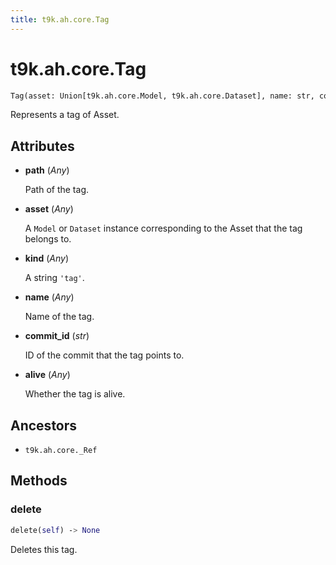 ```yaml
---
title: t9k.ah.core.Tag
---
```


# t9k.ah.core.Tag

```python
Tag(asset: Union[t9k.ah.core.Model, t9k.ah.core.Dataset], name: str, commit_id: str)
```

Represents a tag of Asset.

## Attributes

* **path** (*Any*)

    Path of the tag.

* **asset** (*Any*)

    A `Model` or `Dataset` instance corresponding to the Asset that the tag belongs to.

* **kind** (*Any*)

    A string `'tag'`.

* **name** (*Any*)

    Name of the tag.

* **commit_id** (*str*)

    ID of the commit that the tag points to.

* **alive** (*Any*)

    Whether the tag is alive.

## Ancestors

* `t9k.ah.core._Ref`

## Methods

### delete

```python
delete(self) ‑> None
```

Deletes this tag.

